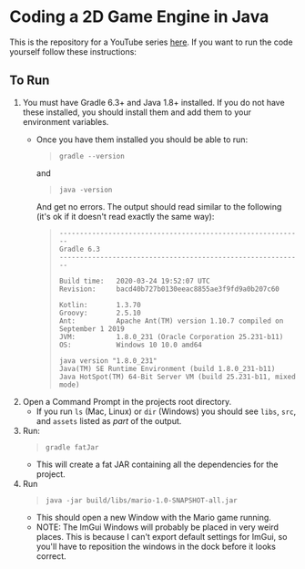 # Coding a 2D Game Engine in Java

This is the repository for a YouTube series [here](https://www.youtube.com/watch?v=VyKE7vz65rY&list=PLtrSb4XxIVbp8AKuEAlwNXDxr99e3woGE). If you want to run the code yourself follow these instructions:

## To Run

1. You must have Gradle 6.3+ and Java 1.8+ installed. If you do not have these installed, you should install them and add them to your environment variables.
    * Once you have them installed you should be able to run:

        > ```gradle --version```

        and

        > ```java -version```

        And get no errors. The output should read similar to the following (it's ok if it doesn't read exactly the same way):
        > ```
        > ------------------------------------------------------------
        > Gradle 6.3
        > ------------------------------------------------------------
        >
        > Build time:   2020-03-24 19:52:07 UTC
        > Revision:     bacd40b727b0130eeac8855ae3f9fd9a0b207c60
        > 
        > Kotlin:       1.3.70
        > Groovy:       2.5.10
        > Ant:          Apache Ant(TM) version 1.10.7 compiled on September 1 2019
        > JVM:          1.8.0_231 (Oracle Corporation 25.231-b11)
        > OS:           Windows 10 10.0 amd64
        > 
        > java version "1.8.0_231"
        > Java(TM) SE Runtime Environment (build 1.8.0_231-b11)
        > Java HotSpot(TM) 64-Bit Server VM (build 25.231-b11, mixed mode)
        > ```
2. Open a Command Prompt in the projects root directory.
    * If you run ```ls``` (Mac, Linux) or ```dir``` (Windows) you should see ```libs```, ```src```, and ```assets``` listed as *part* of the output.
3. Run:
    >```gradle fatJar```
    * This will create a fat JAR containing all the dependencies for the project.
4. Run
    >```java -jar build/libs/mario-1.0-SNAPSHOT-all.jar```
    * This should open a new Window with the Mario game running.
    * NOTE: The ImGui Windows will probably be placed in very weird places. This is because I can't export default settings for ImGui, so you'll have to reposition the windows in the dock before it looks correct.
